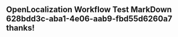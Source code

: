 <properties
ms.topic="hero-topic"
ms.test1="hero-topic"
ms.test2="test"/>

## OpenLocalization Workflow Test MarkDown 628bdd3c-aba1-4e06-aab9-fbd55d6260a7 thanks!
